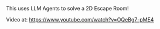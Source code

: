 This uses LLM Agents to solve a 2D Escape Room!

Video at: https://www.youtube.com/watch?v=OQeBg7-pME4
